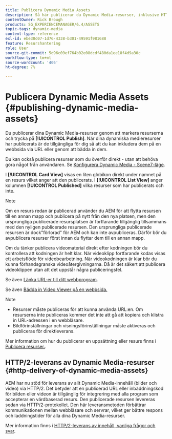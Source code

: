 ```yaml
---
title: Publicera Dynamic Media Assets
description: Så här publicerar du Dynamic Media-resurser, inklusive HTTP/2-leverans av dessa resurser.
contentOwner: Rick Brough
products: SG_EXPERIENCEMANAGER/6.4/ASSETS
topic-tags: dynamic-media
content-type: reference
exl-id: ebe30c07-1d76-4338-b301-49591f981688
feature: Resurshantering
role: User
source-git-commit: 5d96c09ef764b02e08dcdf480da1ee18f4d9a30c
workflow-type: tm+mt
source-wordcount: '405'
ht-degree: 7%

---
```


# Publicera Dynamic Media Assets {#publishing-dynamic-media-assets}

Du publicerar dina Dynamic Media-resurser genom att markera resurserna och trycka på **[!UICONTROL Publish]**. När dina dynamiska medieresurser har publicerats är de tillgängliga för dig så att du kan inkludera dem på en webbsida via URL eller genom att bädda in dem.

Du kan också publicera resurser som du överför direkt - utan att behöva göra något från användaren. Se [Konfigurera Dynamic Media - Scene7-läge](config-dms7.md).

I **[!UICONTROL Card View]** visas en liten globikon direkt under namnet på en resurs vilket anger att den publicerats. I **[!UICONTROL List View]** anger kolumnen **[!UICONTROL Published]** vilka resurser som har publicerats och inte.

>[!NOTE]
>
>Om en resurs redan är publicerad använder du AEM för att flytta resursen till en annan mapp och publicera på nytt från den nya platsen, men den ursprungliga publicerade resursplatsen är fortfarande tillgänglig tillsammans med den nyligen publicerade resursen. Den ursprungliga publicerade resursen är dock&quot;förlorad&quot; för AEM och kan inte avpubliceras. Därför bör du avpublicera resurser först innan du flyttar dem till en annan mapp.

Om du tänker publicera videomaterial direkt efter kodningen bör du kontrollera att kodningen är helt klar. När videoklipp fortfarande kodas visas ett arbetsflöde för videobearbetning. När videokodningen är klar bör du kunna förhandsgranska videoåtergivningarna. Då är det säkert att publicera videoklippen utan att det uppstår några publiceringsfel.

Se även [Länka URL:er till ditt webbprogram](linking-urls-to-yourwebapplication.md).

Se även [Bädda in Video Viewer på en webbsida.](embed-code.md)

>[!NOTE]
>
>* Resurser måste publiceras för att kunna använda URL:en. Om resurserna inte publiceras kommer det inte att gå att kopiera och klistra in URL-adressen i en webbläsare.
>* Bildförinställningar och visningsförinställningar måste aktiveras och publiceras för direktleverans.

>



Mer information om hur du publicerar en uppsättning eller resurs finns i [Publicera resurser.](managing-assets-touch-ui.md).

## HTTP/2-leverans av Dynamic Media-resurser {#http-delivery-of-dynamic-media-assets}

AEM har nu stöd för leverans av allt Dynamic Media-innehåll (bilder och video) via HTTP/2. Det betyder att en publicerad URL eller inbäddningskod för bilden eller videon är tillgänglig för integrering med alla program som accepterar en värdbaserad resurs. Den publicerade resursen levereras sedan via HTTP/2-protokollet. Den här leveransmetoden förbättrar kommunikationen mellan webbläsare och servrar, vilket ger bättre respons och laddningstider för alla dina Dynamic Media-resurser.

Mer information finns i [HTTP/2-leverans av innehåll, vanliga frågor och svar](/help/sites-administering/scene7-http2faq.md).
